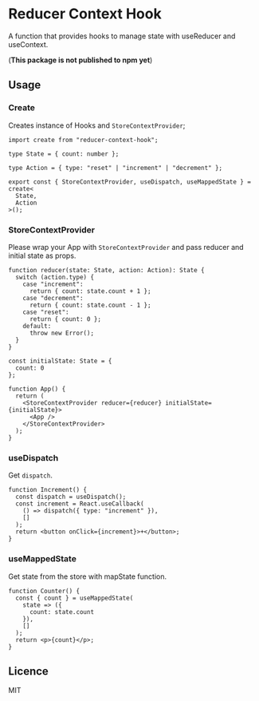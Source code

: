 # Reducer Context Hook

A function that provides hooks to manage state with useReducer and useContext.

(**This package is not published to npm yet**)

## Usage

### Create

Creates instance of Hooks and `StoreContextProvider`;

```tsx
import create from "reducer-context-hook";

type State = { count: number };

type Action = { type: "reset" | "increment" | "decrement" };

export const { StoreContextProvider, useDispatch, useMappedState } = create<
  State,
  Action
>();
```

### StoreContextProvider

Please wrap your App with `StoreContextProvider` and pass reducer and initial state as props.

```tsx
function reducer(state: State, action: Action): State {
  switch (action.type) {
    case "increment":
      return { count: state.count + 1 };
    case "decrement":
      return { count: state.count - 1 };
    case "reset":
      return { count: 0 };
    default:
      throw new Error();
  }
}

const initialState: State = {
  count: 0
};

function App() {
  return (
    <StoreContextProvider reducer={reducer} initialState={initialState}>
      <App />
    </StoreContextProvider>
  );
}
```

### useDispatch

Get `dispatch`.

```tsx
function Increment() {
  const dispatch = useDispatch();
  const increment = React.useCallback(
    () => dispatch({ type: "increment" }),
    []
  );
  return <button onClick={increment}>+</button>;
}
```

### useMappedState

Get state from the store with mapState function.

```tsx
function Counter() {
  const { count } = useMappedState(
    state => ({
      count: state.count
    }),
    []
  );
  return <p>{count}</p>;
}
```

## Licence

MIT

